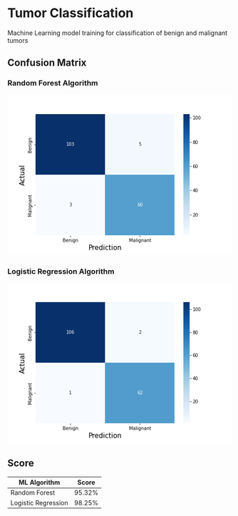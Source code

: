 # Tumor Classification
Machine Learning model training for classification of benign and malignant tumors

## Confusion Matrix

### Random Forest Algorithm
![matrix_rf](./Figures/confusion_matrix_RF.png)

### Logistic Regression Algorithm
![matrix_lr](./Figures/confusion_matrix_LR.png)

## Score
|ML Algorithm|Score|
|---|---|
|Random Forest|95.32%|
|Logistic Regression|98.25%|
